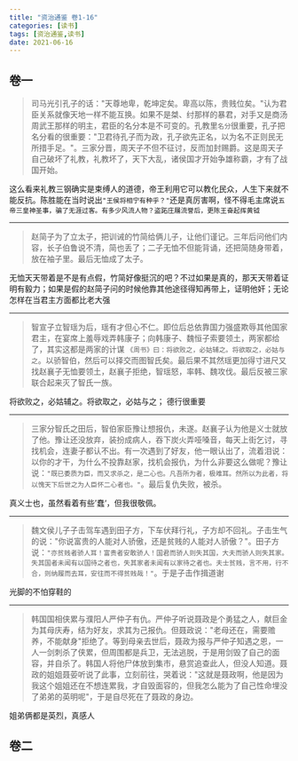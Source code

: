 ```yaml
---
title: "资治通鉴 卷1-16"
categories: [读书]
tags: [资治通鉴,读书]
date: 2021-06-16
---
```


## 卷一

> 司马光引孔子的话："天尊地卑，乾坤定矣。卑高以陈，贵贱位矣。"认为君臣关系就像天地一样不能互换。如果不是桀、纣那样的暴君，对手又是商汤周武王那样的明主，君臣的名分本是不可变的。孔教里`名分`很重要，孔子把名分看的很重要："卫君待孔子而为政，孔子欲先正名，以为名不正则民无所措手足。"。三家分晋，周天子不但不征讨，反而加封赐爵。这是周天子自己破坏了礼教，礼教坏了，天下大乱，诸侯国才开始争雄称霸，才有了战国开始。

这么看来礼教三钢确实是束缚人的道德，帝王利用它可以教化民众，人生下来就不能反抗。陈胜能在当时说出`"王侯将相宁有种乎？"`还是真厉害啊，怪不得毛主席说`五帝三皇神圣事，骗了无涯过客。有多少风流人物？盗跖庄屩流誉后，更陈王奋起挥黄钺`

---------------

> 赵简子为了立太子，把训诫的竹简给俩儿子，让他们谨记。三年后问他们内容，长子伯鲁说不清，简也丢了；二子无恤不但能背诵，还把简随身带着，放在袖子里。最后无恤成了太子。

无恤天天带着是不是有点假，竹简好像挺沉的吧？不过如果是真的，那天天带着证明有毅力；如果是假的赵简子问的时候他靠其他途径得知再带上，证明他奸；无论怎样在当君主方面都比老大强

---------------

> 智宣子立智瑶为后，瑶有才但心不仁。即位后总依靠国力强盛欺辱其他国家君主，在宴席上羞辱戏弄韩康子；向韩康子、魏恒子索要领土，两家都给了，其实这都是两家的计谋 `《周书》曰：将欲败之，必姑辅之。将欲取之，必姑与之`。以骄智伯，然后可以择交而图智氏矣。最后果不其然瑶更加得寸进尺又找赵襄子无恤要领土，赵襄子拒绝，智瑶怒，率韩、魏攻伐。最后反被三家联合起来灭了智氏一族。

将欲败之，必姑辅之。将欲取之，必姑与之；
德行很重要

---------------

> 三家分智氏之田后，智伯家臣豫让想报仇，未遂。赵襄子认为他是义士就放了他。豫让还没放弃，装扮成病人，吞下炭火弄哑嗓音，每天上街乞讨，寻找机会，连妻子都认不出。有一次遇到了好友，他一眼认出了，流着泪说：以你的才干，为什么不投靠赵家，找机会报仇，为什么非要这么做呢？豫让说：`"既已委质为臣，而又求杀之，是二心也。凡吾所为者，极难耳。然所以为此者，将以愧天下后世之为人臣怀二心者也。"`。最后复仇失败，被杀。

真义士也，虽然看着有些’蠢‘，但我很敬佩。

---------------

> 魏文侯儿子子击驾车遇到田子方，下车伏拜行礼，子方却不回礼。子击生气的说："你说富贵的人能对人骄傲，还是贫贱的人能对人骄傲？"。田子方说：`"亦贫贱者骄人耳！富贵者安敢骄人！国君而骄人则失其国，大夫而骄人则失其家。失其国者未闻有以国待之者也，失其家者未闻有以家待之者也。夫士贫贱，言不用，行不合，则纳履而去耳，安往而不得贫贱哉！"`。于是子击作揖道谢

光脚的不怕穿鞋的

---------------

> 韩国国相侠累与濮阳人严仲子有仇。严仲子听说聂政是个勇猛之人，献巨金为其母庆寿，结为好友，求其为己报仇。但聂政说："老母还在，需要赡养，不能献身"拒绝了。等到母亲去世后，聂政为报与严仲子知遇之恩，一人一剑刺杀了侠累，但周围都是兵卫，无法逃脱，于是用剑毁了自己的面容，并自杀了。韩国人将他尸体放到集市，悬赏追查此人，但没人知道。聂政的姐姐聂荌听说了此事，立刻前往，哭着说："这就是聂政啊，他是因为我这个姐姐还在不想连累我，才自毁面容的，但我怎么能为了自己性命埋没了弟弟的英明呢"，于是自尽死在了聂政的身边。

姐弟俩都是英烈，真感人

## 卷二
